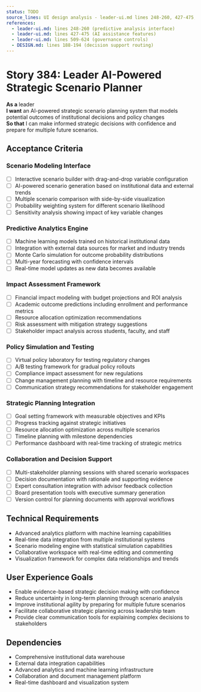 ```yaml
---
status: TODO
source_lines: UI design analysis - leader-ui.md lines 248-260, 427-475, 509-624
references:
  - leader-ui.md: lines 248-260 (predictive analysis interface)
  - leader-ui.md: lines 427-475 (AI assistance features)
  - leader-ui.md: lines 509-624 (governance controls)
  - DESIGN.md: lines 188-194 (decision support routing)
---
```


# Story 384: Leader AI-Powered Strategic Scenario Planner

**As a** leader  
**I want** an AI-powered strategic scenario planning system that models potential outcomes of institutional decisions and policy changes  
**So that** I can make informed strategic decisions with confidence and prepare for multiple future scenarios.

## Acceptance Criteria

### Scenario Modeling Interface
- [ ] Interactive scenario builder with drag-and-drop variable configuration
- [ ] AI-powered scenario generation based on institutional data and external trends
- [ ] Multiple scenario comparison with side-by-side visualization
- [ ] Probability weighting system for different scenario likelihood
- [ ] Sensitivity analysis showing impact of key variable changes

### Predictive Analytics Engine
- [ ] Machine learning models trained on historical institutional data
- [ ] Integration with external data sources for market and industry trends
- [ ] Monte Carlo simulation for outcome probability distributions
- [ ] Multi-year forecasting with confidence intervals
- [ ] Real-time model updates as new data becomes available

### Impact Assessment Framework
- [ ] Financial impact modeling with budget projections and ROI analysis
- [ ] Academic outcome predictions including enrollment and performance metrics
- [ ] Resource allocation optimization recommendations
- [ ] Risk assessment with mitigation strategy suggestions
- [ ] Stakeholder impact analysis across students, faculty, and staff

### Policy Simulation and Testing
- [ ] Virtual policy laboratory for testing regulatory changes
- [ ] A/B testing framework for gradual policy rollouts
- [ ] Compliance impact assessment for new regulations
- [ ] Change management planning with timeline and resource requirements
- [ ] Communication strategy recommendations for stakeholder engagement

### Strategic Planning Integration
- [ ] Goal setting framework with measurable objectives and KPIs
- [ ] Progress tracking against strategic initiatives
- [ ] Resource allocation optimization across multiple scenarios
- [ ] Timeline planning with milestone dependencies
- [ ] Performance dashboard with real-time tracking of strategic metrics

### Collaboration and Decision Support
- [ ] Multi-stakeholder planning sessions with shared scenario workspaces
- [ ] Decision documentation with rationale and supporting evidence
- [ ] Expert consultation integration with advisor feedback collection
- [ ] Board presentation tools with executive summary generation
- [ ] Version control for planning documents with approval workflows

## Technical Requirements

- Advanced analytics platform with machine learning capabilities
- Real-time data integration from multiple institutional systems
- Scenario modeling engine with statistical simulation capabilities
- Collaborative workspace with real-time editing and commenting
- Visualization framework for complex data relationships and trends

## User Experience Goals

- Enable evidence-based strategic decision making with confidence
- Reduce uncertainty in long-term planning through scenario analysis
- Improve institutional agility by preparing for multiple future scenarios
- Facilitate collaborative strategic planning across leadership team
- Provide clear communication tools for explaining complex decisions to stakeholders

## Dependencies

- Comprehensive institutional data warehouse
- External data integration capabilities
- Advanced analytics and machine learning infrastructure
- Collaboration and document management platform
- Real-time dashboard and visualization system
